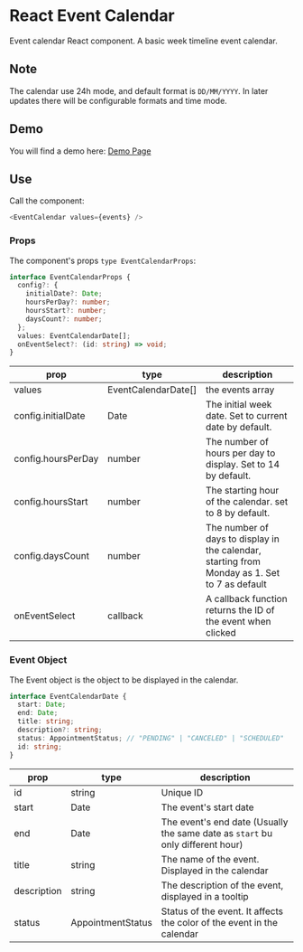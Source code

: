 # React Event Calendar

Event calendar React component. A basic week timeline event calendar.

## Note

The calendar use 24h mode, and default format is `DD/MM/YYYY`. In later updates there will be configurable formats and time mode.

## Demo

You will find a demo here: [Demo Page](https://react-event-calendar.pages.dev)

## Use

Call the component:

```ts
<EventCalendar values={events} />
```

### Props

The component's props `type EventCalendarProps`:

```ts
interface EventCalendarProps {
  config?: {
    initialDate?: Date;
    hoursPerDay?: number;
    hoursStart?: number;
    daysCount?: number;
  };
  values: EventCalendarDate[];
  onEventSelect?: (id: string) => void;
}
```

| prop               | type                | description                                                                                   |
| ------------------ | ------------------- | --------------------------------------------------------------------------------------------- |
| values             | EventCalendarDate[] | the events array                                                                              |
| config.initialDate | Date                | The initial week date. Set to current date by default.                                        |
| config.hoursPerDay | number              | The number of hours per day to display. Set to 14 by default.                                 |
| config.hoursStart  | number              | The starting hour of the calendar. set to 8 by default.                                       |
| config.daysCount   | number              | The number of days to display in the calendar, starting from Monday as 1. Set to 7 as default |
| onEventSelect      | callback            | A callback function returns the ID of the event when clicked                                  |

### Event Object

The Event object is the object to be displayed in the calendar.

```ts
interface EventCalendarDate {
  start: Date;
  end: Date;
  title: string;
  description?: string;
  status: AppointmentStatus; // "PENDING" | "CANCELED" | "SCHEDULED"
  id: string;
}
```

| prop        | type              | description                                                                    |
| ----------- | ----------------- | ------------------------------------------------------------------------------ |
| id          | string            | Unique ID                                                                      |
| start       | Date              | The event's start date                                                         |
| end         | Date              | The event's end date (Usually the same date as `start` bu only different hour) |
| title       | string            | The name of the event. Displayed in the calendar                               |
| description | string            | The description of the event, displayed in a tooltip                           |
| status      | AppointmentStatus | Status of the event. It affects the color of the event in the calendar         |
